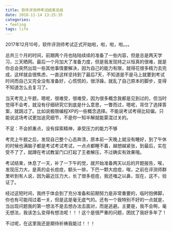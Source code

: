 ```yaml
---
title: 软件评测师考试结束总结
date: 2018-11-14 13:25:35
categories:
- feeling
tags: life
---
```


2017年12月10号，软件评测师考试正式开始啦，啦，啦，啦。。。

总共三个月的时间，前期两个月也陆陆续续的准备了一些内容，但是总是两天学习，三天晒网。最后一个月加大了准备力度，但是我发现持之以恒真的很难，就是你总会突然出现一些其他事情要解决，因为自己的能力有限，就得花很多精力去完成，这样就会很焦虑，一直这样坚持到了最后7天，不知道是不是马上就要到考试时间而自己又完全没有准备好，心慌慌的，很浮躁，就乱了自己原本的脚步，变得不知道怎么去复习了。

当天考完上午题，嗯呢，很难受，很难受，因为很多概念我都是见到过的，但当时觉得不会考，就没有仔细研究它到底是什么意思，一瞥而过，嗯呢，背住了选择答案，就跳过了。比如说极限编程XP的一些概念选择。不能说考试考得比较偏，只能说这场考试更加追究细节，不是你一知半解就能蒙混过关的。

不足：不会抓重点，没有探索精神，承受压力的能力不够

考完上午题之后，发现自己整个心态奔溃，原本前一天晚上就没有睡好，到了午休的时候也满脑子都是考试考试考试，一点点都睡不着，越想越紧张，到最后，实在受不了了，就蹲在考试教室门口打起了王者解压，不过确实有效果哦。

考试结束，休息了一天，补了一下午的觉，就开始准备两天以后的开题报告，唉，发现压力大，是真的会长痘痘，额头一排，下巴一颗大痘痘，唉，之前在评测师群里听到有人说，因为最近压力大，长了很多痘痘，我还嗤之以鼻，现在，这不，验证了。

经过这短时间，我终于体会到了充分准备和前期努力是非常重要的，临时抱佛脚，你也有可能闯过着一关，但是这是毫无底气的。还有一个我特别不好的一点就是，当出现问题我的第一想法不是去想办法去面对，而是逃避。主要是，我不会啊，毫无想法，我该怎么变得有想法呢！！！这个是很严重的问题，困扰了我好多年了！

不过呢，在这里我还是期待祈祷我能过！！！

